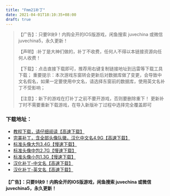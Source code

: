 ```yaml
---
title: "Fmm21补丁"
date: 2021-04-01T18:10:35+08:00
draft: true
---
```

>【广告】：只要9块9！内购全开的IOS版游戏，闲鱼搜索 juvechina 或微信 juvechina5，永久更新！
>
>【声明】:补丁是大神们做的，补丁不收费，任何人不得以本链接资源向任何人收费！
>
>【下载】：点击直接下载即可，推荐用右键复制链接地址到迅雷等下载工具下载；
>重要提示：本次游戏东窗转会更新后对数据库做了变更，会导致中文名假名，如果一定要使用中文名，请选择东窗前的数据库，使用英文名补丁不受影响；
>
>【注意】：新下的游戏在打补丁之前不要开游戏，否则要删除重下！
>     更新补丁时不需要重新下载游戏，在导入新版补丁过程中选择完全覆盖即可
### 下载地址：
- [教程下载，请仔细阅读【高速下载】](http://shop.juventus.cc/logo/fmm_jiaocheng.doc)
- [完美补丁，含全部头像队徽，汉化中文名4.9G【高速下载】](http://shop.juventus.cc/logo/fmm21_logo_chinese.zip)
- [标准头像大包3.4G【慢速下载】](ftp://juvechina:juvechina@ftp.juve.cc/pa90.zip)
- [标准头像中包2.7G【慢速下载】](ftp://juvechina:juvechina@ftp.juve.cc/pa100.zip)
- [标准头像小包1.3G【慢速下载】](ftp://juvechina:juvechina@ftp.juve.cc/pa120.zip)
- [汉化补丁-中文名【高速下载】](http://shop.juventus.cc/logo/v3.3_chinese.zip)
- [汉化补丁-英文名【高速下载】](http://shop.juventus.cc/logo/v3.3_eng.zip)
#### 【广告】：只要9块9！内购全开的IOS版游戏，闲鱼搜索 juvechina 或微信 juvechina5，永久更新！

